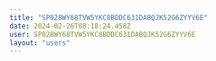 ```yaml
---
title: "SP028WY68TVW5YKC8BDDC631DABQJK52G6ZYYV6E"
date: 2024-02-26T08:18:24.458Z
user: SP028WY68TVW5YKC8BDDC631DABQJK52G6ZYYV6E
layout: "users"
---
```

    